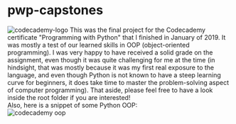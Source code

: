# pwp-capstones
![codecademy-logo](https://github.com/ognjenstrbanovic/pwp-capstones/blob/master/codecademy-logo.jpg?raw=true)
This was the final project for the Codecademy certificate "Programming with Python" that I finished in January of 2019.
It was mostly a test of our learned skills in OOP (object-oriented programming).
I was very happy to have received a solid grade on the assignment, even though it was quite challenging for me at the time (in hindsight, that was mostly because it was my first real exposure to the language, and even though Python is not known to have a steep learning curve for beginners, it does take time to master the problem-solving aspect of computer programming).
That aside, please feel free to have a look inside the root folder if you are interested!  
Also, here is a snippet of some Python OOP:  
![codecademy oop](https://github.com/ognjenstrbanovic/pwp-capstones/blob/master/codecademy%20oop.jpg?raw=true)
